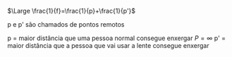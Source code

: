 $\Large \frac{1}{f}=\frac{1}{p}+\frac{1}{p'}$

p e p' são chamados de pontos remotos

p = maior distância que uma pessoa normal consegue enxergar $P=∞$
p' = maior distância que a pessoa que vai usar a lente consegue enxergar


